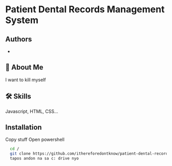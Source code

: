 # Patient Dental Records Management System


## Authors

-

## 🚀 About Me

I want to kill myself

## 🛠 Skills

Javascript, HTML, CSS...

## Installation

Copy stuff
Open powershell
```bash
  cd /
  git clone https://github.com/ithereforedontknow/patient-dental-record-mgmt.git
  tapos andon na sa c: drive nyo
```
